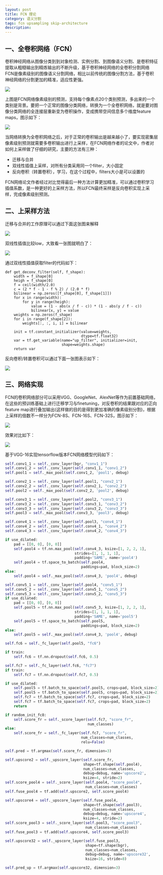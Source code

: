```yaml
---
layout: post
title: FCN 理论
category: 语义分割
tags: fcn upsampling skip-architecture
description:
---
```


## 一、全卷积网络（FCN）

卷积神经网络从图像分类到到对象检测、实例分割、到图像语义分割、是卷积特征提取从粗糙输出到精炼输出的不断升级，基于卷积神经网络的全卷积分割网络FCN是像素级别的图像语义分割网络，相比以前传统的图像分割方法，基于卷积神经网络的分割更加的精准，适应性更强。

![](https://raw.githubusercontent.com/chiemon/chiemon.github.io/master/img/FCN/1.png)

上图是FCN网络像素级别的预测，支持每个像素点20个类别预测，多出来的一个类别是背景。要把一个正常的图像分类网络，转换为一个全卷积网络，就是要对图像分类网络的全连接层重新变为卷积操作，变成携带空间信息多个维度feature maps，图示如下：

![](https://raw.githubusercontent.com/chiemon/chiemon.github.io/master/img/FCN/2.png)

当网络转换为全卷积网络之后，对于正常的卷积输出是越来越小了，要实现密集层像素级别预测就需要多卷积输出进行上采样，在FCN网络作者的论文中，作者对如何上采样做了仔细的研究，主要的方法有三种：

- 迁移与合并
- 双线性插值上采样，对所有分类采用同一个filter，大小固定
- 反向卷积（转置卷积），学习，在这个过程中，filters大小是可以设置的

FCN网络论文作者经过对比觉得最后一种方法计算更加精准，可以通过卷积学习插值系数，是一种更好的上采样方法，所以FCN最终采样是反向卷积实现上采样，完成像素级别预测。

## 二、上采样方法

迁移与合并的工作原理可以通过下面这张图来解释

![](https://raw.githubusercontent.com/chiemon/chiemon.github.io/master/img/FCN/3.png)

双线性插值比较low，大致看一张图就明白了：

![](https://raw.githubusercontent.com/chiemon/chiemon.github.io/master/img/FCN/4.png)

通过双线性插值获取filter的代码如下：

```
def get_deconv_filter(self, f_shape):
    width = f_shape[0]
    heigh = f_shape[0]
    f = ceil(width/2.0)
    c = (2 * f - 1 - f % 2) / (2.0 * f)
    bilinear = np.zeros([f_shape[0], f_shape[1]])
    for x in range(width):
        for y in range(heigh):
            value = (1 - abs(x / f - c)) * (1 - abs(y / f - c))
            bilinear[x, y] = value
    weights = np.zeros(f_shape)
    for i in range(f_shape[2]):
        weights[:, :, i, i] = bilinear

    init = tf.constant_initializer(value=weights,
                                   dtype=tf.float32)
    var = tf.get_variable(name="up_filter", initializer=init,
                          shape=weights.shape)
    return var
```

反向卷积/转置卷积可以通过下面一张图表示如下：

![](https://raw.githubusercontent.com/chiemon/chiemon.github.io/master/img/FCN/5.png)

## 三、网络实现

FCN的卷积网络部分可以采用VGG、GoogleNet、AlexNet等作为前置基础网络，在这些的预训练基础上进行迁移学习与finetuning，对反卷积的结果跟对应的正向feature map进行叠加输出(这样做的目的是得到更加准确的像素级别分割)，根据上采样的倍数不一样分为FCN-8S、FCN-16S、FCN-32S，图示如下：

![](https://raw.githubusercontent.com/chiemon/chiemon.github.io/master/img/FCN/6.png)

效果对比如下：

![](https://raw.githubusercontent.com/chiemon/chiemon.github.io/master/img/FCN/7.png)

基于VGG-16实现tensorflow版本FCN网络模型代码如下：

```python
self.conv1_1 = self._conv_layer(bgr, "conv1_1")
self.conv1_2 = self._conv_layer(self.conv1_1, "conv1_2")
self.pool1 = self._max_pool(self.conv1_2, 'pool1', debug)

self.conv2_1 = self._conv_layer(self.pool1, "conv2_1")
self.conv2_2 = self._conv_layer(self.conv2_1, "conv2_2")
self.pool2 = self._max_pool(self.conv2_2, 'pool2', debug)

self.conv3_1 = self._conv_layer(self.pool2, "conv3_1")
self.conv3_2 = self._conv_layer(self.conv3_1, "conv3_2")
self.conv3_3 = self._conv_layer(self.conv3_2, "conv3_3")
self.pool3 = self._max_pool(self.conv3_3, 'pool3', debug)

self.conv4_1 = self._conv_layer(self.pool3, "conv4_1")
self.conv4_2 = self._conv_layer(self.conv4_1, "conv4_2")
self.conv4_3 = self._conv_layer(self.conv4_2, "conv4_3")

if use_dilated:
    pad = [[0, 0], [0, 0]]
    self.pool4 = tf.nn.max_pool(self.conv4_3, ksize=[1, 2, 2, 1],
                                strides=[1, 1, 1, 1],
                                padding='SAME', name='pool4')
    self.pool4 = tf.space_to_batch(self.pool4,
                                   paddings=pad, block_size=2)
else:
    self.pool4 = self._max_pool(self.conv4_3, 'pool4', debug)

self.conv5_1 = self._conv_layer(self.pool4, "conv5_1")
self.conv5_2 = self._conv_layer(self.conv5_1, "conv5_2")
self.conv5_3 = self._conv_layer(self.conv5_2, "conv5_3")
if use_dilated:
    pad = [[0, 0], [0, 0]]
    self.pool5 = tf.nn.max_pool(self.conv5_3, ksize=[1, 2, 2, 1],
                                strides=[1, 1, 1, 1],
                                padding='SAME', name='pool5')
    self.pool5 = tf.space_to_batch(self.pool5,
                                   paddings=pad, block_size=2)
else:
    self.pool5 = self._max_pool(self.conv4_3, 'pool4', debug)

self.fc6 = self._fc_layer(self.pool5, "fc6")

if train:
    self.fc6 = tf.nn.dropout(self.fc6, 0.5)

self.fc7 = self._fc_layer(self.fc6, "fc7")
if train:
    self.fc7 = tf.nn.dropout(self.fc7, 0.5)

if use_dilated:
    self.pool5 = tf.batch_to_space(self.pool5, crops=pad, block_size=2)
    self.pool5 = tf.batch_to_space(self.pool5, crops=pad, block_size=2)
    self.fc7 = tf.batch_to_space(self.fc7, crops=pad, block_size=2)
    self.fc7 = tf.batch_to_space(self.fc7, crops=pad, block_size=2)
    return

if random_init_fc8:
    self.score_fr = self._score_layer(self.fc7, "score_fr",
                                      num_classes)
else:
    self.score_fr = self._fc_layer(self.fc7, "score_fr",
                                   num_classes=num_classes,
                                   relu=False)

self.pred = tf.argmax(self.score_fr, dimension=3)

self.upscore2 = self._upscore_layer(self.score_fr,
                                    shape=tf.shape(self.pool4),
                                    num_classes=num_classes,
                                    debug=debug, name='upscore2',
                                    ksize=4, stride=2)
self.score_pool4 = self._score_layer(self.pool4, "score_pool4",
                                     num_classes=num_classes)
self.fuse_pool4 = tf.add(self.upscore2, self.score_pool4)

self.upscore4 = self._upscore_layer(self.fuse_pool4,
                                    shape=tf.shape(self.pool3),
                                    num_classes=num_classes,
                                    debug=debug, name='upscore4',
                                    ksize=4, stride=2)
self.score_pool3 = self._score_layer(self.pool3, "score_pool3",
                                     num_classes=num_classes)
self.fuse_pool3 = tf.add(self.upscore4, self.score_pool3)

self.upscore32 = self._upscore_layer(self.fuse_pool3,
                                     shape=tf.shape(bgr),
                                     num_classes=num_classes,
                                     debug=debug, name='upscore32',
                                     ksize=16, stride=8)

self.pred_up = tf.argmax(self.upscore32, dimension=3)
```